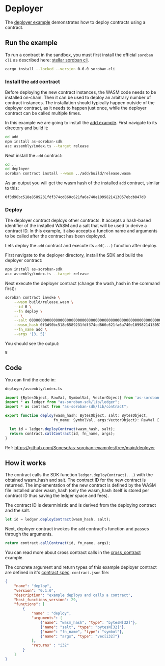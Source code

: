 # Deployer

The [deployer example](https://github.com/Soneso/as-soroban-examples/tree/main/deployer) demonstrates how to deploy contracts using a contract.


## Run the example

To run a contract in the sandbox, you must first install the official `soroban cli` as described here: [stellar soroban cli](https://github.com/stellar/soroban-cli).

```sh
cargo install --locked --version 0.6.0 soroban-cli
```

### Install the `add` contract
Before deploying the new contract instances, the WASM code needs to be installed on-chain. Then it can be used to deploy an arbitrary number of contract instances. The installation should typically happen outside of the deployer contract, as it needs to happen just once, while the deployer contract can be called multiple times.


In this example we are going to install the [add example](https://github.com/Soneso/as-soroban-examples/tree/main/add). First navigate to its directory and build it:

```sh
cd add
npm install as-soroban-sdk
asc assembly/index.ts --target release
```

Next install the `add` contract:

```sh
cd ..
cd deployer
soroban contract install --wasm ../add/build/release.wasm
```

As an output you will get the wasm hash of the installed `add` contract, similar to this:
```sh
0f3d90bc518e8589231fdf374cd860c621fa6a740e1099821413057ebcb847d0
```

### Deploy

The deployer contract deploys other contracts. It accepts a hash-based identifier of the installed WASM and a salt that will be used to derive a contract ID. In this example, it also accepts a function name and arguments to be called after the contract has been deployed.

Lets deploy the `add` contract and execute its `add(...)` function after deploy.

First navigate to the deployer directory, install the SDK and build the deployer contract:

```sh
npm install as-soroban-sdk
asc assembly/index.ts --target release
```

Next execute the deployer contract (change the wash_hash in the command first):

```sh
soroban contract invoke \
    --wasm build/release.wasm \
    --id 0 \
    --fn deploy \
    -- \
    --salt 0000000000000000000000000000000000000000000000000000000000000000 \
    --wasm_hash 0f3d90bc518e8589231fdf374cd860c621fa6a740e1099821413057ebcb847d0 \
    --fn_name add \
    --args '[3, 5]'
```

You should see the output:
```sh
8
```

## Code

You can find the code in:

```sh
deployer/assembly/index.ts
```

```typescript
import {BytesObject, RawVal, SymbolVal, VectorObject} from 'as-soroban-sdk/lib/value';
import * as ledger from "as-soroban-sdk/lib/ledger";
import * as contract from "as-soroban-sdk/lib/contract";

export function deploy(wasm_hash: BytesObject, salt: BytesObject, 
                      fn_name: SymbolVal, args:VectorObject): RawVal {

  let id = ledger.deployContract(wasm_hash, salt);
  return contract.callContract(id, fn_name, args);
}
```

Ref: https://github.com/Soneso/as-soroban-examples/tree/main/deployer

## How it works

The contract calls the SDK function `ledger.deployContract(...)` with the obtained wasm_hash and salt. The contract ID for the new contract is returned. The implementation of the new contract is defined by the WASM file installed under wasm_hash (only the wasm_hash itself is stored per contract ID thus saving the ledger space and fees).

The contract ID is deterministic and is derived from the deploying contract and the salt.

```typescript
let id = ledger.deployContract(wasm_hash, salt);
```

Next, deployer contract invokes the `add` contract's function and passes through the arguments.

```typescript
return contract.callContract(id, fn_name, args);
```

You can read more about cross contract calls in the [cross_contract](https://github.com/Soneso/as-soroban-examples/tree/main/cross_contract) example.


The concrete argument and return types of this example deployer contract are defined in it's [contract spec](https://github.com/Soneso/as-soroban-sdk#understanding-contract-metadata): `contract.json` file:

```json
{
    "name": "deploy",
    "version": "0.1.0",
    "description": "example deploys and calls a contract",
    "host_functions_version": 29,
    "functions": [
        {
            "name" : "deploy",
            "arguments": [
                {"name": "wasm_hash", "type": "bytesN[32]"},
                {"name": "salt", "type": "bytesN[32]"},
                {"name": "fn_name", "type": "symbol"},
                {"name": "args", "type": "vec[i32]"}
            ],
            "returns" : "i32"
        }
    ]
}
```

